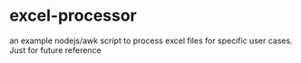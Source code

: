 # excel-processor
an example nodejs/awk script to process excel files for specific user cases. Just for future reference
